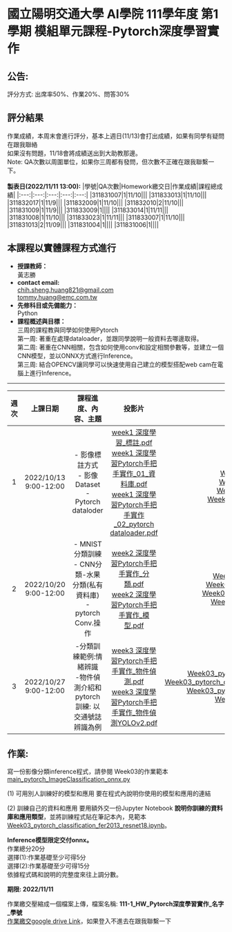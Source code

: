 # 國立陽明交通大學 AI學院 111學年度 第1學期 模組單元課程-Pytorch深度學習實作<br>

## 公告: 
評分方式: 出席率50%、作業20%、問答30% <br>

## 評分結果
作業成績，本周末會進行評分，基本上週日(11/13)會打出成績，如果有同學有疑問在跟我聯絡<br>
如果沒有問題，11/18會將成績送出到大助教那邊。<br>
Note: QA次數以周圍單位，如果你三周都有發問，但次數不正確在跟我聯繫一下。<br><br>
**製表日(2022/11/11 13:00):**
|學號|QA次數|Homework繳交日|作業成績|課程總成績|
|:---:|:---:|:---:|:---:|:---:|
|311831007|1|11/10|||
|311833013|1|11/10|||
|311832017|1|11/9|||
|311832009|1|11/10|||
|311832010|2|11/10|||
|311831009|1|11/9|||
|311833009|1||||
|311833014|1|11/11|||
|311831008|1|11/10|||
|311833023|1|11/11|||
|311833007|1|11/10|||
|311831013|2|11/09|||
|311831004|1||||
|311831006|1||||



## 本課程以實體課程方式進行
* **授課教師：** <br>
 黃志勝 <br>
* **contact email:**<br> 
chih.sheng.huang821@gmail.com<br>
tommy.huang@emc.com.tw<br>
* **先修科目或先備能力：**<br>
 Python<br>
* **課程概述與目標：**<br>
三周的課程教與同學如何使用Pytorch<br>
第一周: 著重在處理dataloader，並跟同學說明一般資料去哪邊取得。<br>
第二周: 著重在CNN相關，包含如何使用conv和設定相關參數等，並建立一個CNN模型，並以ONNX方式進行Inference。<br>
第三周: 結合OPENCV讓同學可以快速使用自己建立的模型搭配web cam在電腦上進行Inference。<br>
------------
 |週次|上課日期|課程進度、內容、主題|投影片|code|Homework|
 |:---:|:---:|:---:|:---:|:---:|:---:|
 |1|2022/10/13 9:00-12:00|- 影像標註方式 <br> - 影像Dataset <br> - Pytorch dataloder |[week1 深度學習_標註.pdf](https://reurl.cc/D3G4Kd)<br>[week1 深度學習Pytorch手把手實作_01_資料庫.pdf](https://reurl.cc/MNq46m)<br>[week1 深度學習Pytorch手把手實作_02_pytorch dataloader.pdf](https://reurl.cc/m3ErRV)<br>|[Week01_01_database.ipynb](https://reurl.cc/2mpzKm)<br>[Week01_01_database_private.ipynb](https://reurl.cc/QbzeYo)<br>[Week01_01_database_pytorch.ipynb](https://reurl.cc/dW6La2)<br>[Week01_02_pytorch_dataloader.ipynb](https://reurl.cc/ERE4QA)<br>[Week01_02_pytorch_dataloader_linux.ipynb](https://reurl.cc/nOerln)|無|
 |2|2022/10/20 9:00-12:00| - MNIST分類訓練<br> - CNN分類-水果分類(私有資料庫)<br> - pytorch Conv.操作|[week2 深度學習Pytorch手把手實作_分類.pdf](https://reurl.cc/O49GMr)<br>[week2 深度學習Pytorch手把手實作_模型.pdf](https://reurl.cc/W1lRNx)<br>|[Week02_01_pytorch_classification.ipynb](https://reurl.cc/bE0DNr)<br>[Week02_02_pytorch_GradientOperator.ipynb](https://reurl.cc/YXyVD4)<br>[Week02_03_pytorch_classification_Fruits.ipynb](https://reurl.cc/nOerxv)<br>[Week02_04_pytorch_operator_conv.ipynb](https://reurl.cc/0X79kM)<br>|無|
 |3|2022/10/27 9:00-12:00|-分類訓練範例:情緒辨識<br> -物件偵測介紹和pytorch訓練: 以交通號誌辨識為例<br>|[week3 深度學習Pytorch手把手實作_物件偵測.pdf](https://reurl.cc/pZnYLl)<br> [week3 深度學習Pytorch手把手實作_物件偵測YOLOv2.pdf](https://reurl.cc/MX1z8K)<br>|[Week03_pytorch_classification_fer2013_resnet18.ipynb](https://reurl.cc/VRpWNA)<br> [Week03_pytorch_classification_fer2013_resnet18byTorchvision.ipynb](https://reurl.cc/lZkYQQ)<br> [Week03_pytorch_classification_fer2013_Inference.ipynb](https://reurl.cc/gQkYGb)<br> [Week03_pytorch_objectdetection.ipynb](https://reurl.cc/eWvkzj)<br>|[main_pytorch_ImageClassification_onnx.py](https://reurl.cc/gQkY6b)|

## 作業: 

寫一份影像分類inference程式，請參閱 Week03的作業範本 [main_pytorch_ImageClassification_onnx.py](https://reurl.cc/gQkY6b) <br>

(1) 可用別人訓練好的模型和應用
要在程式內說明你使用的模型和應用的連結<br>

(2) 訓練自己的資料和應用
要用額外交一份Jupyter Notebook **說明你訓練的資料庫和應用類型**，並將訓練程式貼在筆記本內，見範本[Week03_pytorch_classification_fer2013_resnet18.ipynb](https://reurl.cc/VRpWNA)。<br>

<front color='r'>**Inference模型限定交付onnx。**<br></front>
作業總分20分<br>
選擇(1):作業基礎至少可得5分 <br>
選擇(2):作業基礎至少可得15分 <br>
依據程式碼和說明的完整度來往上調分數。

**期限: 2022/11/11** <br>

作業繳交壓縮成一個檔案上傳，檔案名稱: **111-1_HW_Pytorch深度學習實作_名字_學號** <br>
[作業繳交google drive Link](https://drive.google.com/drive/folders/1oYh7MMkY29AOx7pn6yUmn7FDziBWFp7u?usp=sharing)，如果登入不進去在跟我聯繫一下

